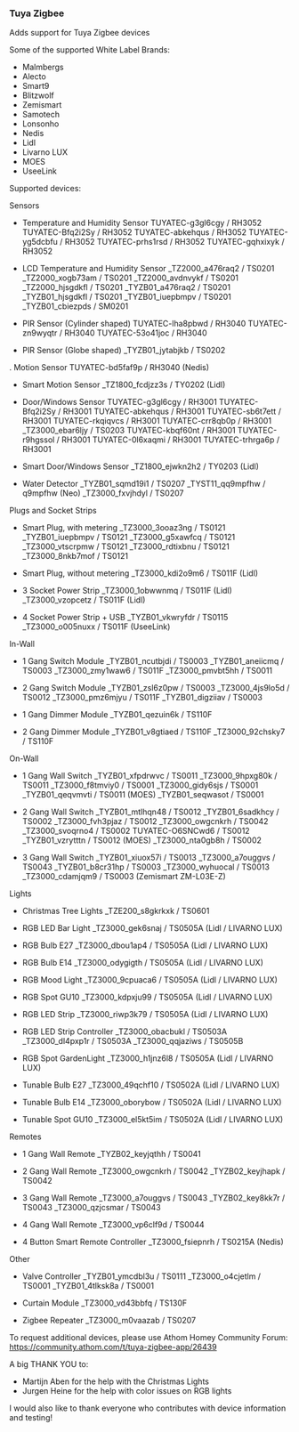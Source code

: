 ### Tuya Zigbee
Adds support for Tuya Zigbee devices

Some of the supported White Label Brands:
- Malmbergs
- Alecto
- Smart9
- Blitzwolf
- Zemismart
- Samotech
- Lonsonho
- Nedis
- Lidl
- Livarno LUX
- MOES
- UseeLink

Supported devices:

Sensors
- Temperature and Humidity Sensor
    TUYATEC-g3gl6cgy / RH3052
    TUYATEC-Bfq2i2Sy / RH3052
    TUYATEC-abkehqus / RH3052
    TUYATEC-yg5dcbfu / RH3052
    TUYATEC-prhs1rsd / RH3052
    TUYATEC-gqhxixyk / RH3052

- LCD Temperature and Humidity Sensor
    _TZ2000_a476raq2 / TS0201
    _TZ2000_xogb73am / TS0201
    _TZ2000_avdnvykf / TS0201
    _TZ2000_hjsgdkfl / TS0201
    _TYZB01_a476raq2 / TS0201
    _TYZB01_hjsgdkfl / TS0201
    _TYZB01_iuepbmpv / TS0201
    _TYZB01_cbiezpds / SM0201

- PIR Sensor (Cylinder shaped)
    TUYATEC-lha8pbwd / RH3040
    TUYATEC-zn9wyqtr / RH3040
    TUYATEC-53o41joc / RH3040

- PIR Sensor (Globe shaped)
    _TYZB01_jytabjkb / TS0202

. Motion Sensor
    TUYATEC-bd5faf9p / RH3040 (Nedis)

- Smart Motion Sensor
    _TZ1800_fcdjzz3s / TY0202 (Lidl)

- Door/Windows Sensor
    TUYATEC-g3gl6cgy / RH3001
    TUYATEC-Bfq2i2Sy / RH3001
    TUYATEC-abkehqus / RH3001
    TUYATEC-sb6t7ett / RH3001
    TUYATEC-rkqiqvcs / RH3001
    TUYATEC-crr8qb0p / RH3001
    _TZ3000_ebar6ljy / TS0203
    TUYATEC-kbqf60nt / RH3001
    TUYATEC-r9hgssol / RH3001
    TUYATEC-0l6xaqmi / RH3001
    TUYATEC-trhrga6p / RH3001

- Smart Door/Windows Sensor
    _TZ1800_ejwkn2h2 / TY0203 (Lidl)

- Water Detector
    _TYZB01_sqmd19i1 / TS0207
    _TYST11_qq9mpfhw / q9mpfhw (Neo)
    _TZ3000_fxvjhdyl / TS0207


Plugs and Socket Strips
- Smart Plug, with metering
    _TZ3000_3ooaz3ng / TS0121
    _TYZB01_iuepbmpv / TS0121
    _TZ3000_g5xawfcq / TS0121
    _TZ3000_vtscrpmw / TS0121
    _TZ3000_rdtixbnu / TS0121
    _TZ3000_8nkb7mof / TS0121

- Smart Plug, without metering
    _TZ3000_kdi2o9m6 / TS011F (Lidl)

- 3 Socket Power Strip
    _TZ3000_1obwwnmq / TS011F (Lidl)
    _TZ3000_vzopcetz / TS011F (Lidl)

- 4 Socket Power Strip + USB
    _TYZB01_vkwryfdr / TS0115
    _TZ3000_o005nuxx / TS011F (UseeLink)

In-Wall
- 1 Gang Switch Module
    _TYZB01_ncutbjdi / TS0003
    _TYZB01_aneiicmq / TS0003
    _TZ3000_zmy1waw6 / TS011F
    _TZ3000_pmvbt5hh / TS0011

- 2 Gang Switch Module
    _TYZB01_zsl6z0pw / TS0003
    _TZ3000_4js9lo5d / TS0012
    _TZ3000_pmz6mjyu / TS011F
    _TYZB01_digziiav / TS0003

- 1 Gang Dimmer Module
    _TYZB01_qezuin6k / TS110F

- 2 Gang Dimmer Module
    _TYZB01_v8gtiaed / TS110F
    _TZ3000_92chsky7 / TS110F

On-Wall
- 1 Gang Wall Switch
    _TYZB01_xfpdrwvc / TS0011
    _TZ3000_9hpxg80k / TS0011
    _TZ3000_f8tmviy0 / TS0001
    _TZ3000_gidy6sjs / TS0001
    _TYZB01_qeqvmvti / TS0011 (MOES)
    _TYZB01_seqwasot / TS0001

- 2 Gang Wall Switch
    _TYZB01_mtlhqn48 / TS0012
    _TYZB01_6sadkhcy / TS0002
    _TZ3000_fvh3pjaz / TS0012
    _TZ3000_owgcnkrh / TS0042
    _TZ3000_svoqrno4 / TS0002
    TUYATEC-O6SNCwd6 / TS0012
    _TYZB01_vzrytttn / TS0012 (MOES)
    _TZ3000_nta0gb8h / TS0002

- 3 Gang Wall Switch
    _TYZB01_xiuox57i / TS0013
    _TZ3000_a7ouggvs / TS0043
    _TYZB01_b8cr31hp / TS0003
    _TZ3000_wyhuocal / TS0013
    _TZ3000_cdamjqm9 / TS0003 (Zemismart ZM-L03E-Z)

Lights
- Christmas Tree Lights
    _TZE200_s8gkrkxk / TS0601

- RGB LED Bar Light
    _TZ3000_gek6snaj / TS0505A (Lidl / LIVARNO LUX)

- RGB Bulb E27
    _TZ3000_dbou1ap4 / TS0505A (Lidl / LIVARNO LUX)

- RGB Bulb E14
    _TZ3000_odygigth / TS0505A (Lidl / LIVARNO LUX)

- RGB Mood Light
    _TZ3000_9cpuaca6 / TS0505A (Lidl / LIVARNO LUX)

- RGB Spot GU10
    _TZ3000_kdpxju99 / TS0505A (Lidl / LIVARNO LUX)

- RGB LED Strip
    _TZ3000_riwp3k79 / TS0505A (Lidl / LIVARNO LUX)

- RGB LED Strip Controller
    _TZ3000_obacbukl / TS0503A
    _TZ3000_dl4pxp1r / TS0503A
    _TZ3000_qqjaziws / TS0505B
    
- RGB Spot GardenLight
   _TZ3000_h1jnz6l8 / TS0505A (Lidl / LIVARNO LUX)

- Tunable Bulb E27
    _TZ3000_49qchf10 / TS0502A (Lidl / LIVARNO LUX)

- Tunable Bulb E14
    _TZ3000_oborybow / TS0502A (Lidl / LIVARNO LUX)

- Tunable Spot GU10
    _TZ3000_el5kt5im / TS0502A (Lidl / LIVARNO LUX)

Remotes
- 1 Gang Wall Remote
    _TYZB02_keyjqthh / TS0041

- 2 Gang Wall Remote
    _TZ3000_owgcnkrh / TS0042
    _TYZB02_keyjhapk / TS0042

- 3 Gang Wall Remote
    _TZ3000_a7ouggvs / TS0043
    _TYZB02_key8kk7r / TS0043
    _TZ3000_qzjcsmar / TS0043

- 4 Gang Wall Remote
    _TZ3000_vp6clf9d / TS0044

- 4 Button Smart Remote Controller
    _TZ3000_fsiepnrh / TS0215A (Nedis)

Other
- Valve Controller
    _TYZB01_ymcdbl3u / TS0111
    _TZ3000_o4cjetlm / TS0001
    _TYZB01_4tlksk8a / TS0001
 
- Curtain Module
    _TZ3000_vd43bbfq / TS130F

- Zigbee Repeater
    _TZ3000_m0vaazab / TS0207

To request additional devices, please use Athom Homey Community Forum: https://community.athom.com/t/tuya-zigbee-app/26439

A big THANK YOU to:
- Martijn Aben for the help with the Christmas Lights
- Jurgen Heine for the help with color issues on RGB lights

I would also like to thank everyone who contributes with device information and testing!